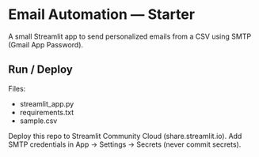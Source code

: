 # Email Automation — Starter

A small Streamlit app to send personalized emails from a CSV using SMTP (Gmail App Password).

## Run / Deploy

Files:
- streamlit_app.py
- requirements.txt
- sample.csv

Deploy this repo to Streamlit Community Cloud (share.streamlit.io). Add SMTP credentials in App → Settings → Secrets (never commit secrets).
